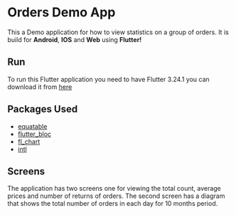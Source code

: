 # Orders Demo App

This a Demo application for how to view statistics on a group of orders. It is build for **Android**, **IOS** and **Web** using **Flutter!**

## Run
To run this Flutter application you need to have Flutter 3.24.1
you can download it from [here](https://docs.flutter.dev/release/archive)

## Packages Used

* [equatable ](https://pub.dev/packages/equatable)
* [flutter_bloc  ](https://pub.dev/packages/flutter_bloc)
* [fl_chart](https://pub.dev/packages/fl_chart)
* [intl](https://pub.dev/packages/intl)

## Screens

The application has two screens one for viewing the total count, average prices and number of returns of orders.
The second screen has a diagram that shows the total number of orders in each day for 10 months period.
